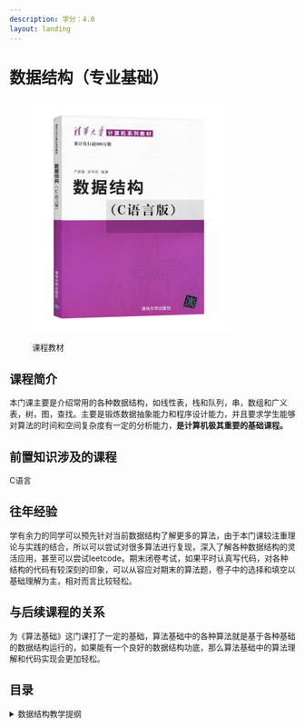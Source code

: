 ```yaml
---
description: 学分：4.0
layout: landing
---
```


# 数据结构（专业基础）

<figure><img src="../../.gitbook/assets/数据结构.png" alt=""><figcaption><p>课程教材</p></figcaption></figure>

## 课程简介

本门课主要是介绍常用的各种数据结构，如线性表，栈和队列，串，数组和广义表，树，图，查找。主要是锻炼数据抽象能力和程序设计能力，并且要求学生能够对算法的时间和空间复杂度有一定的分析能力，**是计算机极其重要的基础课程。**

## 前置知识涉及的课程

C语言

## 往年经验

学有余力的同学可以预先针对当前数据结构了解更多的算法，由于本门课较注重理论与实践的结合，所以可以尝试对很多算法进行复现，深入了解各种数据结构的灵活应用，甚至可以尝试leetcode。期末闭卷考试，如果平时认真写代码，对各种结构的代码有较深刻的印象，可以从容应对期末的算法题，卷子中的选择和填空以基础理解为主，相对而言比较轻松。

## 与后续课程的关系

为《算法基础》这门课打了一定的基础，算法基础中的各种算法就是基于各种基础的数据结构运行的，如果能有一个良好的数据结构功底，那么算法基础中的算法理解和代码实现会更加轻松。

## 目录

<details>

<summary>数据结构教学提纲</summary>

线性表

栈和队列

串

数组和广义表

树

图

查找

</details>
